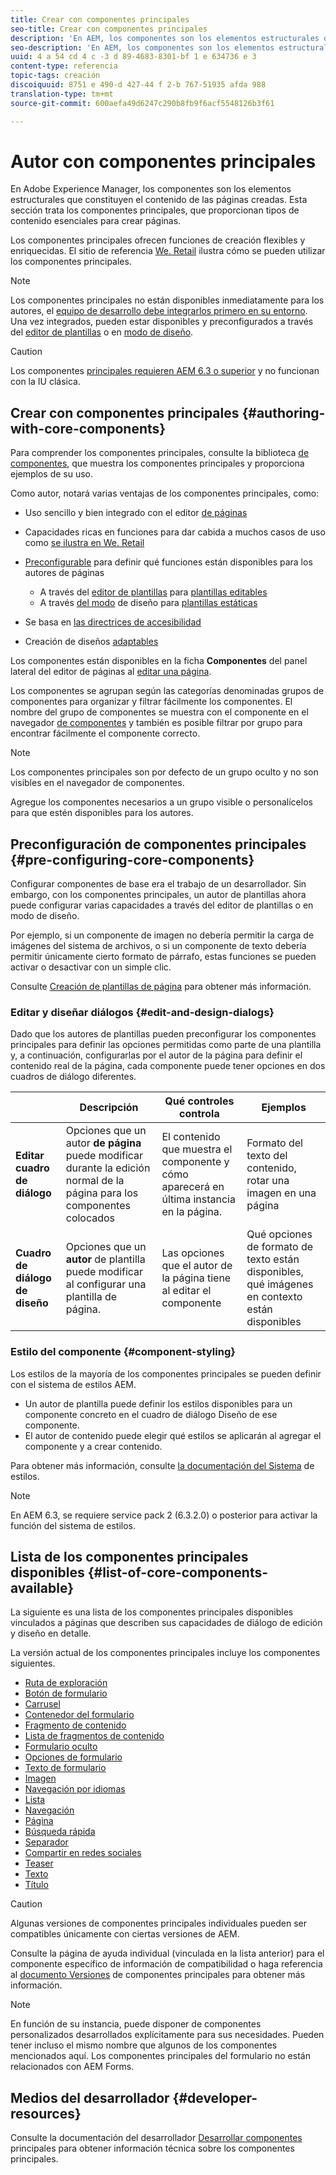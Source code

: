 ```yaml
---
title: Crear con componentes principales
seo-title: Crear con componentes principales
description: 'En AEM, los componentes son los elementos estructurales que constituyen el contenido de las páginas creadas: los componentes principales ofrecen una funcionalidad de creación flexible y enriquecida.'
seo-description: 'En AEM, los componentes son los elementos estructurales que constituyen el contenido de las páginas creadas: los componentes principales ofrecen una funcionalidad de creación flexible y enriquecida.'
uuid: 4 a 54 cd 4 c -3 d 89-4683-8301-bf 1 e 634736 e 3
content-type: referencia
topic-tags: creación
discoiquuid: 8751 e 490-d 427-44 f 2-b 767-51935 afda 988
translation-type: tm+mt
source-git-commit: 600aefa49d6247c290b8fb9f6acf5548126b3f61

---
```



# Autor con componentes principales

En Adobe Experience Manager, los componentes son los elementos estructurales que constituyen el contenido de las páginas creadas. Esta sección trata los componentes principales, que proporcionan tipos de contenido esenciales para crear páginas.

Los componentes principales ofrecen funciones de creación flexibles y enriquecidas. El sitio de referencia [We. Retail](https://helpx.adobe.com/experience-manager/6-5/sites/developing/using/we-retail.html) ilustra cómo se pueden utilizar los componentes principales.

>[!NOTE]
>
>Los componentes principales no están disponibles inmediatamente para los autores, el [equipo de desarrollo debe integrarlos primero en su entorno](using.md). Una vez integrados, pueden estar disponibles y preconfigurados a través del [editor de plantillas](https://helpx.adobe.com/experience-manager/6-5/sites/authoring/using/templates.html) o en [modo de diseño](https://helpx.adobe.com/experience-manager/6-5/sites/authoring/using/default-components-designmode.html).

>[!CAUTION]
>
>Los componentes [principales requieren AEM 6.3 o superior](versions.md) y no funcionan con la IU clásica.

## Crear con componentes principales {#authoring-with-core-components}

Para comprender los componentes principales, consulte la biblioteca [de componentes](http://opensource.adobe.com/aem-core-wcm-components/library.html), que muestra los componentes principales y proporciona ejemplos de su uso.

Como autor, notará varias ventajas de los componentes principales, como:

* Uso sencillo y bien integrado con el editor [de páginas](https://helpx.adobe.com/experience-manager/6-5/sites/authoring/using/editing-content.html)
* Capacidades ricas en funciones para dar cabida a muchos casos de uso como [se ilustra en We. Retail](https://helpx.adobe.com/experience-manager/6-5/sites/developing/using/we-retail.html)
* [Preconfigurable](#pre-configuring-core-components) para definir qué funciones están disponibles para los autores de páginas
   * A través del [editor de plantillas](https://helpx.adobe.com/experience-manager/6-5/sites/authoring/using/templates.html) para [plantillas editables](https://helpx.adobe.com/experience-manager/6-5/sites/developing/using/page-templates-editable.html)
   * A través [del modo](https://helpx.adobe.com/experience-manager/6-5/sites/authoring/using/default-components-designmode.html) de diseño para [plantillas estáticas](https://helpx.adobe.com/experience-manager/6-5/sites/developing/using/page-templates-static.html)

* Se basa en [las directrices de accesibilidad](https://helpx.adobe.com/experience-manager/6-5/managing/using/web-accessibility.html)

* Creación de diseños [adaptables](https://helpx.adobe.com/experience-manager/6-5/sites/authoring/using/responsive-layout.html)

Los componentes están disponibles en la ficha **Componentes** del panel lateral del editor de páginas al [editar una página](https://helpx.adobe.com/experience-manager/6-5/sites/authoring/using/editing-content.html).

Los componentes se agrupan según las categorías denominadas grupos de componentes para organizar y filtrar fácilmente los componentes. El nombre del grupo de componentes se muestra con el componente en el navegador [de componentes](https://helpx.adobe.com/experience-manager/6-5/sites/authoring/using/editing-content.html) y también es posible filtrar por grupo para encontrar fácilmente el componente correcto.

>[!NOTE]
>
>Los componentes principales son por defecto de un grupo oculto y no son visibles en el navegador de componentes.
>
>Agregue los componentes necesarios a un grupo visible o personalícelos para que estén disponibles para los autores.

## Preconfiguración de componentes principales {#pre-configuring-core-components}

Configurar componentes de base era el trabajo de un desarrollador. Sin embargo, con los componentes principales, un autor de plantillas ahora puede configurar varias capacidades a través del editor de plantillas o en modo de diseño.

Por ejemplo, si un componente de imagen no debería permitir la carga de imágenes del sistema de archivos, o si un componente de texto debería permitir únicamente cierto formato de párrafo, estas funciones se pueden activar o desactivar con un simple clic.

Consulte [Creación de plantillas de página](https://helpx.adobe.com/experience-manager/6-5/sites/authoring/using/templates.html) para obtener más información.

### Editar y diseñar diálogos {#edit-and-design-dialogs}

Dado que los autores de plantillas pueden preconfigurar los componentes principales para definir las opciones permitidas como parte de una plantilla y, a continuación, configurarlas por el autor de la página para definir el contenido real de la página, cada componente puede tener opciones en dos cuadros de diálogo diferentes.

|  | Descripción | Qué controles controla | Ejemplos |
|--- |--- |--- |--- |
| **Editar cuadro de diálogo** | Opciones que un autor **de página** puede modificar durante la edición normal de la página para los componentes colocados | El contenido que muestra el componente y cómo aparecerá en última instancia en la página. | Formato del texto del contenido, rotar una imagen en una página |
| **Cuadro de diálogo de diseño** | Opciones que un **autor** de plantilla puede modificar al configurar una plantilla de página. | Las opciones que el autor de la página tiene al editar el componente | Qué opciones de formato de texto están disponibles, qué imágenes en contexto están disponibles |

### Estilo del componente {#component-styling}

Los estilos de la mayoría de los componentes principales se pueden definir con el sistema de estilos AEM.

* Un autor de plantilla puede definir los estilos disponibles para un componente concreto en el cuadro de diálogo Diseño de ese componente.
* El autor de contenido puede elegir qué estilos se aplicarán al agregar el componente y a crear contenido.

Para obtener más información, consulte [la documentación del Sistema](https://helpx.adobe.com/experience-manager/6-5/sites/authoring/using/style-system.html) de estilos.

>[!NOTE]
>
>En AEM 6.3, se requiere service pack 2 (6.3.2.0) o posterior para activar la función del sistema de estilos.

## Lista de los componentes principales disponibles {#list-of-core-components-available}

La siguiente es una lista de los componentes principales disponibles vinculados a páginas que describen sus capacidades de diálogo de edición y diseño en detalle.

La versión actual de los componentes principales incluye los componentes siguientes.

* [Ruta de exploración](breadcrumb.md)
* [Botón de formulario](form-button.md)
* [Carrusel](carousel.md)
* [Contenedor del formulario](form-container.md)
* [Fragmento de contenido](content-fragment-component.md)
* [Lista de fragmentos de contenido](content-fragment-list.md)
* [Formulario oculto](form-hidden.md)
* [Opciones de formulario](form-options.md)
* [Texto de formulario](form-text.md)
* [Imagen](image.md)
* [Navegación por idiomas](language-navigation.md)
* [Lista](list.md)
* [Navegación](navigation.md)
* [Página](page.md)
* [Búsqueda rápida](quick-search.md)
* [Separador](separator.md)
* [Compartir en redes sociales](sharing.md)
* [Teaser](teaser.md)
* [Texto](text.md)
* [Título](title.md)

>[!CAUTION]
>
>Algunas versiones de componentes principales individuales pueden ser compatibles únicamente con ciertas versiones de AEM.
>
>Consulte la página de ayuda individual (vinculada en la lista anterior) para el componente específico de información de compatibilidad o haga referencia al [documento Versiones](versions.md) de componentes principales para obtener más información.

>[!NOTE]
>
>En función de su instancia, puede disponer de componentes personalizados desarrollados explícitamente para sus necesidades. Pueden tener incluso el mismo nombre que algunos de los componentes mencionados aquí.
>Los componentes principales del formulario no están relacionados con AEM Forms.

## Medios del desarrollador {#developer-resources}

Consulte la documentación del desarrollador [Desarrollar componentes](developing.md) principales para obtener información técnica sobre los componentes principales.
